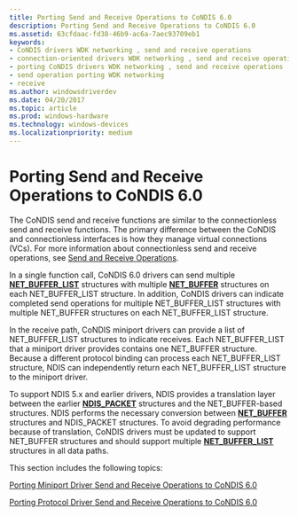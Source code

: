 ```yaml
---
title: Porting Send and Receive Operations to CoNDIS 6.0
description: Porting Send and Receive Operations to CoNDIS 6.0
ms.assetid: 63cfdaac-fd38-46b9-ac6a-7aec93709eb1
keywords:
- CoNDIS drivers WDK networking , send and receive operations
- connection-oriented drivers WDK networking , send and receive operations
- porting CoNDIS drivers WDK networking , send and receive operations
- send operation porting WDK networking
- receive
ms.author: windowsdriverdev
ms.date: 04/20/2017
ms.topic: article
ms.prod: windows-hardware
ms.technology: windows-devices
ms.localizationpriority: medium
---
```


# Porting Send and Receive Operations to CoNDIS 6.0





The CoNDIS send and receive functions are similar to the connectionless send and receive functions. The primary difference between the CoNDIS and connectionless interfaces is how they manage virtual connections (VCs). For more information about connectionless send and receive operations, see [Send and Receive Operations](send-and-receive-operations.md).

In a single function call, CoNDIS 6.0 drivers can send multiple [**NET\_BUFFER\_LIST**](https://msdn.microsoft.com/library/windows/hardware/ff568388) structures with multiple [**NET\_BUFFER**](https://msdn.microsoft.com/library/windows/hardware/ff568376) structures on each NET\_BUFFER\_LIST structure. In addition, CoNDIS drivers can indicate completed send operations for multiple NET\_BUFFER\_LIST structures with multiple NET\_BUFFER structures on each NET\_BUFFER\_LIST structure.

In the receive path, CoNDIS miniport drivers can provide a list of NET\_BUFFER\_LIST structures to indicate receives. Each NET\_BUFFER\_LIST that a miniport driver provides contains one NET\_BUFFER structure. Because a different protocol binding can process each NET\_BUFFER\_LIST structure, NDIS can independently return each NET\_BUFFER\_LIST structure to the miniport driver.

To support NDIS 5.x and earlier drivers, NDIS provides a translation layer between the earlier [**NDIS\_PACKET**](https://msdn.microsoft.com/library/windows/hardware/ff557086) structures and the NET\_BUFFER-based structures. NDIS performs the necessary conversion between [**NET\_BUFFER**](https://msdn.microsoft.com/library/windows/hardware/ff568376) structures and NDIS\_PACKET structures. To avoid degrading performance because of translation, CoNDIS drivers must be updated to support NET\_BUFFER structures and should support multiple [**NET\_BUFFER\_LIST**](https://msdn.microsoft.com/library/windows/hardware/ff568388) structures in all data paths.

This section includes the following topics:

[Porting Miniport Driver Send and Receive Operations to CoNDIS 6.0](porting-miniport-driver-send-and-receive-operations-to-condis-6-0.md)

[Porting Protocol Driver Send and Receive Operations to CoNDIS 6.0](porting-protocol-driver-send-and-receive-operations-to-condis-6-0.md)

 

 





